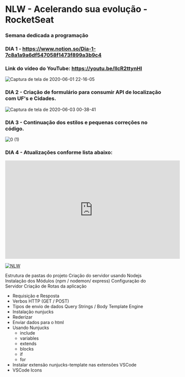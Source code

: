 # NLW - Acelerando sua evolução - RocketSeat
### Semana dedicada a programação ###
 
### DIA 1 - https://www.notion.so/Dia-1-7c8a1a9a6df547058f1473f899a3b9c4 ###

### Link do vídeo do YouTube: https://youtu.be/IlcR2ttynHI ###

![Captura de tela de 2020-06-01 22-16-05](https://user-images.githubusercontent.com/54520187/83705683-fd130080-a5eb-11ea-8fc1-c417cc9d9f1f.png)

### DIA 2 - Criação de formulário para consumir API de localização com UF's e Cidades.

![Captura de tela de 2020-06-03 00-38-41](https://user-images.githubusercontent.com/54520187/83705886-7dd1fc80-a5ec-11ea-88f5-84a4bd2104c1.png)

### DIA 3 - Continuação dos estilos e pequenas correções no código. 
![0 (1)](https://user-images.githubusercontent.com/54520187/83705509-8bd34d80-a5eb-11ea-84e2-bdc562d32122.jpeg)

### DIA 4 - Atualizações conforme lista abaixo:

<iframe width="560" height="315" src="https://www.youtube.com/embed/b5-R0T5jkc8" frameborder="0" allowfullscreen></iframe>

[![NLW](https://img.youtube.com/vi/b5-R0T5jkc8/0.jpg)](https://www.youtube.com/embed/b5-R0T5jkc8)

Estrutura de pastas do projeto
Criação do servidor usando Nodejs
Instalação dos Módulos (npm / nodemon/ express)
Configuração do Servidor
Criação de Rotas da aplicação 
 - Requisição e Resposta
 - Verbos HTTP (GET / POST)
 - Tipos de envio de dados
        Query Strings / Body
Template Engine 
 - Instalação nunjucks
 - Rederizar
 - Enviar dados para o html
 - Usando Nunjucks
    * include
    * variables
    * extends
    * blocks
    * if
    * for
 - Instalar extensão nunjucks-template nas extensões VSCode
 - VSCode Icons
